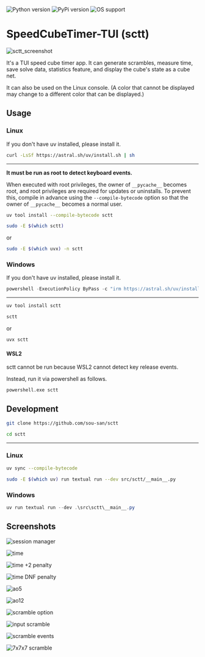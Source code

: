 ![Python version](https://img.shields.io/badge/python-3.12%20%7C%203.13-blue.svg)
![PyPi version](https://img.shields.io/badge/pypi%20package-v0.3.1-green.svg)
![OS support](https://img.shields.io/badge/OS-Linux%20%7C%20Windows-red.svg)

# SpeedCubeTimer-TUI (sctt)

![sctt_screenshot](https://github.com/user-attachments/assets/c2d3a16d-215f-4bb3-af2f-b39d0edffb59)

It's a TUI speed cube timer app. It can generate scrambles, measure time, save solve data, statistics feature, and display the cube's state as a cube net.

It can also be used on the Linux console. (A color that cannot be displayed may change to a different color that can be displayed.)

## Usage

### Linux

If you don't have uv installed, please install it.

```bash
curl -LsSf https://astral.sh/uv/install.sh | sh
```

---

**It must be run as root to detect keyboard events.**

When executed with root privileges, the owner of `__pycache__` becomes root, and root privileges are required for updates or uninstalls.
To prevent this, compile in advance using the `--compile-bytecode` option so that the owner of `__pycache__` becomes a normal user.

```bash
uv tool install --compile-bytecode sctt
```

```bash
sudo -E $(which sctt)
```

or

```bash
sudo -E $(which uvx) -n sctt
```

### Windows

If you don't have uv installed, please install it.

```powershell
powershell -ExecutionPolicy ByPass -c "irm https://astral.sh/uv/install.ps1 | iex"
```

---

```powershell
uv tool install sctt
```

```powershell
sctt
```

or

```powershell
uvx sctt
```

#### WSL2

sctt cannot be run because WSL2 cannot detect key release events.

Instead, run it via powershell as follows.

```bash
powershell.exe sctt
```

## Development

```bash
git clone https://github.com/sou-san/sctt
```

```bash
cd sctt
```

---

### Linux

```bash
uv sync --compile-bytecode
```

```bash
sudo -E $(which uv) run textual run --dev src/sctt/__main__.py
```

### Windows

```powershell
uv run textual run --dev .\src\sctt\__main__.py
```

## Screenshots

![session manager](https://github.com/user-attachments/assets/bfcd5fe4-2f10-4aab-be52-4fc9dd02fc84)

![time](https://github.com/user-attachments/assets/df505f8a-3d72-4d9d-88a0-ed8058640fba)

![time +2 penalty](https://github.com/user-attachments/assets/88166632-ab7d-4a0f-8de5-3b142abe7356)

![time DNF penalty](https://github.com/user-attachments/assets/bd4832c8-7863-4637-a2b3-21b89df7d5f6)

![ao5](https://github.com/user-attachments/assets/593fbf5b-0464-4d29-9753-334b86d69371)

![ao12](https://github.com/user-attachments/assets/97977e9a-1efa-4ae3-aa7d-67c2ded612ed)

![scramble option](https://github.com/user-attachments/assets/c67fa026-375e-4d59-9bf0-a31e4294dc83)

![input scramble](https://github.com/user-attachments/assets/071bfecc-e699-4af3-93d5-5c74f9f0763f)

![scramble events](https://github.com/user-attachments/assets/8f9cbce2-0b86-4e77-ae83-c0e254d5c5fa)

![7x7x7 scramble](https://github.com/user-attachments/assets/b68c7169-4a00-484e-ad93-bced436d29fc)
